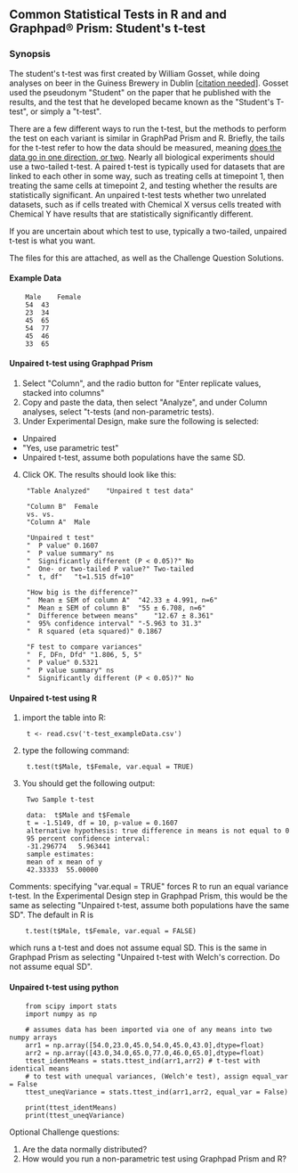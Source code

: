 ## Common Statistical Tests in R and and Graphpad® Prism: Student's t-test

### Synopsis
The student's t-test was first created by William Gosset, while doing analyses on beer in the Guiness Brewery in Dublin [[citation needed]()].  Gosset used the pseudonym "Student" on the paper that he published with the results, and the test that he developed became known as the "Student's T-test", or simply a "t-test".

There are a few different ways to run the t-test, but the methods to perform the test on each variant is similar in GraphPad Prism and R.  Briefly, the tails for the t-test refer to how the data should be measured, meaning [does the data go in one direction, or two](https://stats.idre.ucla.edu/other/mult-pkg/faq/general/faq-what-are-the-differences-between-one-tailed-and-two-tailed-tests/).  Nearly all biological experiments should use a two-tailed t-test.  A paired t-test is typically used for datasets that are linked to each other in some way, such as treating cells at timepoint 1, then treating the same cells at timepoint 2, and testing whether the results are statistically significant. An unpaired t-test tests whether two unrelated datasets, such as if cells treated with Chemical X versus cells treated with Chemical Y have results that are statistically significantly different.  

If you are uncertain about which test to use, typically a two-tailed, unpaired t-test is what you want. 

The files for this are attached, as well as the Challenge Question Solutions.

#### Example Data

        Male	Female
        54	43
        23	34
        45	65
        54	77
        45	46
        33	65

#### Unpaired t-test using Graphpad Prism

1) Select "Column", and the radio button for "Enter replicate values, stacked into columns"
2) Copy and paste the data, then select "Analyze", and under Column analyses, select "t-tests (and non-parametric tests).
3) Under Experimental Design, make sure the following is selected:
* Unpaired
* "Yes, use parametric test"
* Unpaired t-test, assume both populations have the same SD.
4) Click OK.  The results should look like this:

        "Table Analyzed"	"Unpaired t test data"
        	
        "Column B"	Female
        vs.	vs.
        "Column A"	Male
        	
        "Unpaired t test"	
        "  P value"	0.1607
        "  P value summary"	ns
        "  Significantly different (P < 0.05)?"	No
        "  One- or two-tailed P value?"	Two-tailed
        "  t, df"	"t=1.515 df=10"
        	
        "How big is the difference?"	
        "  Mean ± SEM of column A"	"42.33 ± 4.991, n=6"
        "  Mean ± SEM of column B"	"55 ± 6.708, n=6"
        "  Difference between means"	"12.67 ± 8.361"
        "  95% confidence interval"	"-5.963 to 31.3"
        "  R squared (eta squared)"	0.1867
        	
        "F test to compare variances"	
        "  F, DFn, Dfd"	"1.806, 5, 5"
        "  P value"	0.5321
        "  P value summary"	ns
        "  Significantly different (P < 0.05)?"	No

#### Unpaired t-test using R

1) import the table into R:

        t <- read.csv('t-test_exampleData.csv')

2) type the following command:

        t.test(t$Male, t$Female, var.equal = TRUE)

3) You should get the following output:


		Two Sample t-test
		
		data:  t$Male and t$Female
		t = -1.5149, df = 10, p-value = 0.1607
		alternative hypothesis: true difference in means is not equal to 0
		95 percent confidence interval:
		-31.296774   5.963441
		sample estimates:
		mean of x mean of y 
		42.33333  55.00000 

Comments: specifying "var.equal = TRUE" forces R to run an equal variance t-test.  In the Experimental Design step in Graphpad Prism, this would be the same as selecting "Unpaired t-test, assume both populations have the same SD".  The default in R is 

        t.test(t$Male, t$Female, var.equal = FALSE)

which runs a t-test and does not assume equal SD.  This is the same in Graphpad Prism as selecting "Unpaired t-test with Welch's correction. Do not assume equal SD".  


#### Unpaired t-test using python

        from scipy import stats
        import numpy as np
        
        # assumes data has been imported via one of any means into two numpy arrays
        arr1 = np.array([54.0,23.0,45.0,54.0,45.0,43.0],dtype=float)
        arr2 = np.array([43.0,34.0,65.0,77.0,46.0,65.0],dtype=float)
        ttest_identMeans = stats.ttest_ind(arr1,arr2) # t-test with identical means
        # to test with unequal variances, (Welch'e test), assign equal_var = False
        ttest_uneqVariance = stats.ttest_ind(arr1,arr2, equal_var = False)
        
        print(ttest_identMeans)
        print(ttest_uneqVariance)
	
Optional Challenge questions:
1) Are the data normally distributed?
2) How would you run a non-parametric test using Graphpad Prism and R?
